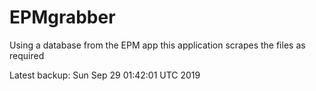 # EPMgrabber
Using a database from the EPM app this application scrapes the files as required


Latest backup: Sun Sep 29 01:42:01 UTC 2019
